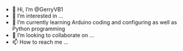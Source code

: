 - 👋 Hi, I’m @GerryVB1
- 👀 I’m interested in ...
- 🌱 I’m currently learning Arduino coding and configuring as well as Python programming
- 💞️ I’m looking to collaborate on ...
- 📫 How to reach me ...

<!---
GerryVB1/GerryVB1 is a ✨ special ✨ repository because its `README.md` (this file) appears on your GitHub profile.
You can click the Preview link to take a look at your changes.
--->
